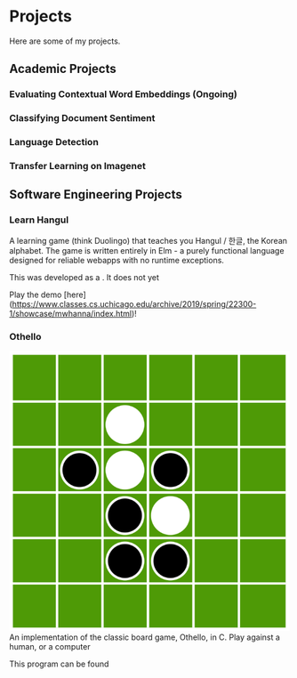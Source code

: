 # Projects 
Here are some of my projects.

## Academic Projects

### Evaluating Contextual Word Embeddings (Ongoing)

### Classifying Document Sentiment

### Language Detection

### Transfer Learning on Imagenet

## Software Engineering Projects

### Learn Hangul
A learning game (think Duolingo) that teaches you Hangul / 한글, the Korean alphabet. The game is written entirely in Elm - a purely functional language designed for reliable webapps with no runtime exceptions.

This was developed as a . It does not yet

Play the demo [here]
(https://www.classes.cs.uchicago.edu/archive/2019/spring/22300-1/showcase/mwhanna/index.html)!

### Othello
![Othello](/assets/img/othello.png)
An implementation of the classic board game, Othello, in C. Play against a human, or a computer 

This program can be found

